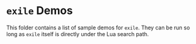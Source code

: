 # `exile` Demos

This folder contains a list of sample demos for `exile`. They can be run so
long as `exile` itself is directly under the Lua search path.
